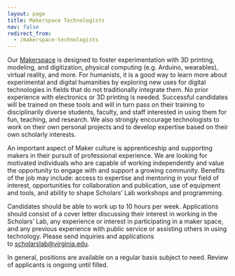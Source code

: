 ```yaml
---
layout: page
title: Makerspace Technologists
nav: false
redirect_from:
  - /makerspace-technologists
---
```


Our [Makerspace](/makerspace) is designed to foster experimentation with 3D printing, modeling, and digitization, physical computing (e.g. Arduino, wearables), virtual reality, and more. For humanists, it is a good way to learn more about experimental and digital humanities by exploring new uses for digital technologies in fields that do not traditionally integrate them. No prior experience with electronics or 3D printing is needed. Successful candidates will be trained on these tools and will in turn pass on their training to disciplinarily diverse students, faculty, and staff interested in using them for fun, teaching, and research. We also strongly encourage technologists to work on their own personal projects and to develop expertise based on their own scholarly interests.

An important aspect of Maker culture is apprenticeship and supporting makers in their pursuit of professional experience. We are looking for motivated individuals who are capable of working independently and value the opportunity to engage with and support a growing community. Benefits of the job may include: access to expertise and mentoring in your field of interest, opportunities for collaboration and publication, use of equipment and tools, and ability to shape Scholars’ Lab workshops and programming.

Candidates should be able to work up to 10 hours per week. Applications should consist of a cover letter discussing their interest in working in the Scholars’ Lab, any experience or interest in participating in a maker space, and any previous experience with public service or assisting others in using technology. Please send inquiries and applications to [scholarslab@virginia.edu](mailto:scholarslab@virginia.edu).

In general, positions are available on a regular basis subject to need. Review of applicants is ongoing until filled. 
